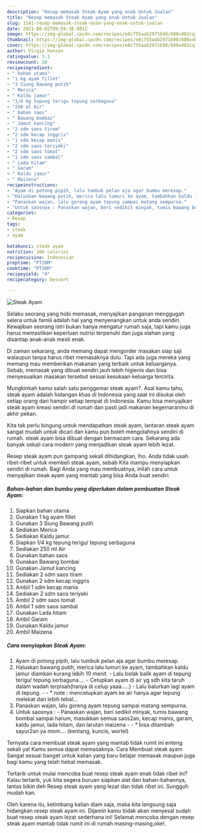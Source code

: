 ```yaml
---
description: "Resep memasak Steak Ayam yang enak Untuk Jualan"
title: "Resep memasak Steak Ayam yang enak Untuk Jualan"
slug: 1141-resep-memasak-steak-ayam-yang-enak-untuk-jualan
date: 2021-06-02T09:59:38.801Z
image: https://img-global.cpcdn.com/recipes/e8c755aab2971b90/680x482cq70/steak-ayam-foto-resep-utama.jpg
thumbnail: https://img-global.cpcdn.com/recipes/e8c755aab2971b90/680x482cq70/steak-ayam-foto-resep-utama.jpg
cover: https://img-global.cpcdn.com/recipes/e8c755aab2971b90/680x482cq70/steak-ayam-foto-resep-utama.jpg
author: Virgie Hanson
ratingvalue: 3.1
reviewcount: 10
recipeingredient:
- " bahan utama"
- "1 kg ayam fillet"
- "3 Siung Bawang putih"
- " Merica"
- " Kaldu jamur"
- "1/4 kg tepung terigu tepung serbaguna"
- "250 ml Air"
- " bahan saos"
- " Bawang bombai"
- " Jamut kancing"
- "2 sdm saos tiram"
- "2 sdm kecap inggris"
- "1 sdm kecap manis"
- "2 sdm saos teriyaki"
- "2 sdm saos tomat"
- "1 sdm saos sambal"
- " Lada hitam"
- " Garam"
- " Kaldu jamur"
- " Maizena"
recipeinstructions:
- "Ayam di potong pipih, lalu tumbuk pelan aja agar bumbu meresap."
- "Haluskan bawang putih, merica lalu lumuri ke ayam, tambahkan kaldu jamur diamkan kurang lebih 10 menit. Lalu bolak balik ayam di tepung terigu/ tepung serbaguna.... Celupkan ayam di air yg sdh kita taruh dalam wadah terpisah(hanya di celup yaaa.....) Lalu balurkan lagi ayam di tepung.  * note : mencelupkan ayam ke air hanya agar tepung melekat dan lebih tebal..."
- "Panaskan wajan, lalu goreng ayam tepung sampai matang sempurna."
- "Untuk saosnya : Panaskan wajan, beri sedikit minyak, tumis bawang bombai sampai harum, masukkan semua saos2an, kecap manis, garam, kaldu jamur, lada hitam, dan larutan maizena  * bisa ditambah sayur2an ya mom.... (kentang, kuncis, wortel)"
categories:
- Resep
tags:
- steak
- ayam

katakunci: steak ayam 
nutrition: 166 calories
recipecuisine: Indonesian
preptime: "PT20M"
cooktime: "PT38M"
recipeyield: "4"
recipecategory: Dessert

---
```



![Steak Ayam](https://img-global.cpcdn.com/recipes/e8c755aab2971b90/680x482cq70/steak-ayam-foto-resep-utama.jpg)

Selaku seorang yang hobi memasak, menyajikan panganan menggugah selera untuk famili adalah hal yang menyenangkan untuk anda sendiri. Kewajiban seorang istri bukan hanya mengatur rumah saja, tapi kamu juga harus memastikan keperluan nutrisi terpenuhi dan juga olahan yang disantap anak-anak mesti enak.

Di zaman  sekarang, anda memang dapat mengorder masakan siap saji walaupun tanpa harus ribet memasaknya dulu. Tapi ada juga mereka yang memang mau memberikan makanan yang terbaik untuk keluarganya. Sebab, memasak yang dibuat sendiri jauh lebih higienis dan bisa menyesuaikan masakan tersebut sesuai kesukaan keluarga tercinta. 



Mungkinkah kamu salah satu penggemar steak ayam?. Asal kamu tahu, steak ayam adalah hidangan khas di Indonesia yang saat ini disukai oleh setiap orang dari hampir setiap tempat di Indonesia. Kamu bisa menyajikan steak ayam kreasi sendiri di rumah dan pasti jadi makanan kegemaranmu di akhir pekan.

Kita tak perlu bingung untuk mendapatkan steak ayam, lantaran steak ayam sangat mudah untuk dicari dan kamu pun boleh mengolahnya sendiri di rumah. steak ayam bisa dibuat dengan bermacam cara. Sekarang ada banyak sekali cara modern yang menjadikan steak ayam lebih lezat.

Resep steak ayam pun gampang sekali dihidangkan, lho. Anda tidak usah ribet-ribet untuk membeli steak ayam, sebab Kita mampu menyiapkan sendiri di rumah. Bagi Anda yang mau membuatnya, inilah cara untuk menyajikan steak ayam yang mantab yang bisa Anda buat sendiri.

<!--inarticleads1-->

##### Bahan-bahan dan bumbu yang diperlukan dalam pembuatan Steak Ayam:

1. Siapkan  bahan utama
1. Gunakan 1 kg ayam fillet
1. Gunakan 3 Siung Bawang putih
1. Sediakan  Merica
1. Sediakan  Kaldu jamur
1. Siapkan 1/4 kg tepung terigu/ tepung serbaguna
1. Sediakan 250 ml Air
1. Gunakan  bahan saos
1. Gunakan  Bawang bombai
1. Gunakan  Jamut kancing
1. Sediakan 2 sdm saos tiram
1. Gunakan 2 sdm kecap inggris
1. Ambil 1 sdm kecap manis
1. Sediakan 2 sdm saos teriyaki
1. Ambil 2 sdm saos tomat
1. Ambil 1 sdm saos sambal
1. Gunakan  Lada hitam
1. Ambil  Garam
1. Gunakan  Kaldu jamur
1. Ambil  Maizena




<!--inarticleads2-->

##### Cara menyiapkan Steak Ayam:

1. Ayam di potong pipih, lalu tumbuk pelan aja agar bumbu meresap.
1. Haluskan bawang putih, merica lalu lumuri ke ayam, tambahkan kaldu jamur diamkan kurang lebih 10 menit. - Lalu bolak balik ayam di tepung terigu/ tepung serbaguna.... - Celupkan ayam di air yg sdh kita taruh dalam wadah terpisah(hanya di celup yaaa.....) - Lalu balurkan lagi ayam di tepung. -  - * note : mencelupkan ayam ke air hanya agar tepung melekat dan lebih tebal...
1. Panaskan wajan, lalu goreng ayam tepung sampai matang sempurna.
1. Untuk saosnya : - Panaskan wajan, beri sedikit minyak, tumis bawang bombai sampai harum, masukkan semua saos2an, kecap manis, garam, kaldu jamur, lada hitam, dan larutan maizena -  - * bisa ditambah sayur2an ya mom.... (kentang, kuncis, wortel)




Ternyata cara membuat steak ayam yang mantab tidak rumit ini enteng sekali ya! Kamu semua dapat memasaknya. Cara Membuat steak ayam Sangat sesuai banget untuk kalian yang baru belajar memasak maupun juga bagi kamu yang telah hebat memasak.

Tertarik untuk mulai mencoba buat resep steak ayam enak tidak ribet ini? Kalau tertarik, yuk kita segera buruan siapkan alat dan bahan-bahannya, lantas bikin deh Resep steak ayam yang lezat dan tidak ribet ini. Sungguh mudah kan. 

Oleh karena itu, ketimbang kalian diam saja, maka kita langsung saja hidangkan resep steak ayam ini. Dijamin kamu tiidak akan menyesal sudah buat resep steak ayam lezat sederhana ini! Selamat mencoba dengan resep steak ayam mantab tidak rumit ini di rumah masing-masing,oke!.

